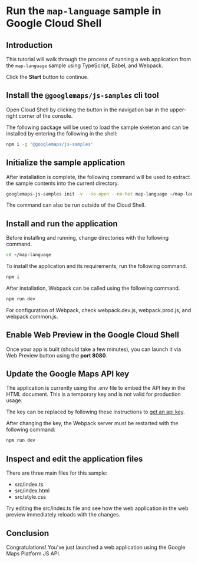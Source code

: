 # Run the `map-language` sample in Google Cloud Shell

<walkthrough-tutorial-duration duration="10"/>

## Introduction

This tutorial will walk through the process of running a web application from
the `map-language` sample using TypeScript, Babel, and Webpack.

Click the **Start** button to continue.

## Install the `@googlemaps/js-samples` cli tool

Open Cloud Shell by clicking the
<walkthrough-cloud-shell-icon></walkthrough-cloud-shell-icon> button in the
navigation bar in the upper-right corner of the console.

The following package will be used to load the sample skeleton and can be
installed by entering the following in the shell:

```bash
npm i -g '@googlemaps/js-samples'
```

## Initialize the sample application

After installation is complete, the following command will be used to extract
the sample contents into the current directory.

```bash
googlemaps-js-samples init -v --no-open --no-hot map-language ~/map-language
```

The command can also be run outside of the Cloud Shell.

## Install and run the application

Before installing and running, change directories with the following command.

```bash
cd ~/map-language
```

To install the application and its requirements, run the following command.

```bash
npm i
```

After installation, Webpack can be called using the following command.

```bash
npm run dev
```

For configuration of Webpack, check
<walkthrough-editor-open-file filePath="map-language/webpack.dev.js">webpack.dev.js</walkthrough-editor-open-file>,
<walkthrough-editor-open-file filePath="map-language/webpack.prod.js">webpack.prod.js</walkthrough-editor-open-file>,
and
<walkthrough-editor-open-file filePath="map-language/webpack.common.js">webpack.common.js</walkthrough-editor-open-file>.

## Enable Web Preview in the Google Cloud Shell

Once your app is built (should take a few minutes), you can launch it via
<walkthrough-spotlight-pointer target="cloudshell" spotlightId="devshell-web-preview-button">Web
Preview button</walkthrough-spotlight-pointer> using the **port 8080**.

## Update the Google Maps API key

The application is currently using the
<walkthrough-editor-open-file filePath="map-language/.env">.env</walkthrough-editor-open-file>
file to embed the API key in the HTML document. This is a temporary key and is
not valid for production usage.

The key can be replaced by following these instructions to
[get an api key](https://developers.google.com/maps/documentation/javascript/get-api-key).

After changing the key, the Webpack server must be restarted with the following
command:

```bash
npm run dev
```

## Inspect and edit the application files

There are three main files for this sample:

*   <walkthrough-editor-open-file filePath="map-language/src/index.ts">src/index.ts</walkthrough-editor-open-file>
*   <walkthrough-editor-open-file filePath="map-language/src/index.html">src/index.html</walkthrough-editor-open-file>
*   <walkthrough-editor-open-file filePath="map-language/src/style.css">src/style.css</walkthrough-editor-open-file>

Try editing the <walkthrough-editor-open-file filePath="map-language/src/index.ts">src/index.ts</walkthrough-editor-open-file> file and see how the web application in the web preview immediately reloads with the changes.

## Conclusion

<walkthrough-conclusion-trophy></walkthrough-conclusion-trophy>

Congratulations! You've just launched a web application using the Google Maps
Platform JS API.
